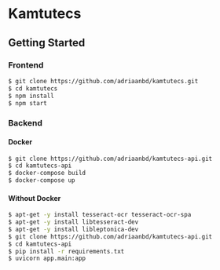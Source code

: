# Kamtutecs

## Getting Started

### Frontend

```bash
$ git clone https://github.com/adriaanbd/kamtutecs.git
$ cd kamtutecs
$ npm install
$ npm start
```

### Backend

#### Docker

```bash
$ git clone https://github.com/adriaanbd/kamtutecs-api.git
$ cd kamtutecs-api
$ docker-compose build
$ docker-compose up
```

#### Without Docker

```bash
$ apt-get -y install tesseract-ocr tesseract-ocr-spa
$ apt-get -y install libtesseract-dev
$ apt-get -y install libleptonica-dev
$ git clone https://github.com/adriaanbd/kamtutecs-api.git
$ cd kamtutecs-api
$ pip install -r requirements.txt
$ uvicorn app.main:app
```
